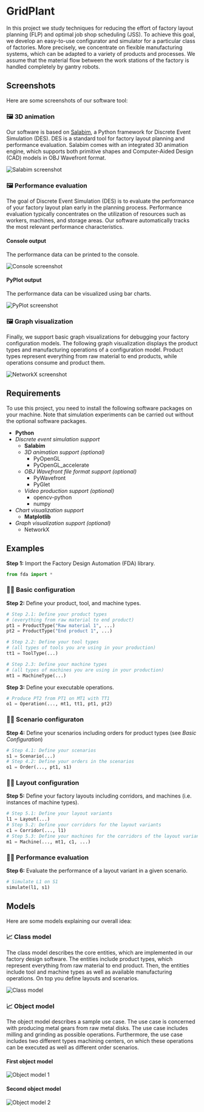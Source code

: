# GridPlant

In this project we study techniques for reducing the effort of factory layout planning (FLP) and optimal job shop scheduling (JSS).
To achieve this goal, we develop an easy-to-use configurator and simulator for a particular class of factories.
More precisely, we concentrate on flexible manufacturing systems, which can be adapted to a variety of products and processes.
We assume that the material flow between the work stations of the factory is handled completely by gantry robots.

## Screenshots

Here are some screenshots of our software tool:

### 🖼️ 3D animation

Our software is based on [Salabim](https://www.salabim.org/), a Python framework for Discrete Event Simulation (DES).
DES is a standard tool for factory layout planning and performance evaluation.
Salabim comes with an integrated 3D animation engine, which supports both primitive shapes and Computer-Aided Design (CAD) models in OBJ Wavefront format.

![Salabim screenshot](./screenshots/salabim.png)

### 🖼️ Performance evaluation

The goal of Discrete Event Simulation (DES) is to evaluate the performance of your factory layout plan early in the planning process.
Performance evaluation typically concentrates on the utilization of resources such as workers, machines, and storage areas.
Our software automatically tracks the most relevant performance characteristics.

#### Console output

The performance data can be printed to the console.

![Console screenshot](./screenshots/console.png)

#### PyPlot output

The performance data can be visualized using bar charts.

![PyPlot screenshot](./screenshots/pyplot.png)

### 🖼️ Graph visualization

Finally, we support basic graph visualizations for debugging your factory configuration models.
The following graph visualization displays the product types and manufacturing operations of a configuration model.
Product types represent everything from raw material to end products, while operations consume and product them.

![NetworkX screenshot](./screenshots/networkx.png)

## Requirements

To use this project, you need to install the following software packages on your machine.
Note that simulation experiments can be carried out without the optional software packages.

* **Python**
* *Discrete event simulation support*
  * **Salabim**
  * *3D animation support (optional)*
    * PyOpenGL
    * PyOpenGL_accelerate
  * *OBJ Wavefront file format support (optional)*
    * PyWavefront
    * PyGlet
  * *Video production support (optional)*
    * opencv-python
    * numpy
* *Chart visualization support*
  * **Matplotlib**
* *Graph visualization support (optional)*
  * NetworkX

## Examples

**Step 1:** Import the Factory Design Automation (FDA) library.

```python
from fda import *
```

### 👨‍💻 Basic configuration

**Step 2:** Define your product, tool, and machine types.

```python
# Step 2.1: Define your product types
# (everything from raw material to end product)
pt1 = ProductType("Raw material 1", ...)
pt2 = ProductType("End product 1", ...)

# Step 2.2: Define your tool types
# (all types of tools you are using in your production)
tt1 = ToolType(...)

# Step 2.3: Define your machine types
# (all types of machines you are using in your production)
mt1 = MachineType(...)
```

**Step 3:** Define your executable operations.

```python
# Produce PT2 from PT1 on MT1 with TT1
o1 = Operation(..., mt1, tt1, pt1, pt2)
```

### 👨‍💻 Scenario configuraton

**Step 4:** Define your scenarios including orders for product types (see *Basic Configuration*)

```python
# Step 4.1: Define your scenarios
s1 = Scenario(...)
# Step 4.2: Define your orders in the scenarios
o1 = Order(..., pt1, s1)
```

### 👨‍💻 Layout configuration

**Step 5:** Define your factory layouts including corridors, and machines (i.e. instances of machine types).

```python
# Step 5.1: Define your layout variants
l1 = Layout(...)
# Step 5.2: Define your corridors for the layout variants
c1 = Corridor(..., l1)
# Step 5.3: Define your machines for the corridors of the layout variants
m1 = Machine(..., mt1, c1, ...)
```

### 👨‍💻 Performance evaluation

**Step 6:** Evaluate the performance of a layout variant in a given scenario.

```python
# Simulate L1 on S1
simulate(l1, s1)
```

## Models

Here are some models explaining our overall idea:

### 📈 Class model

The class model describes the core entities, which are implemented in our factory design software.
The entities include product types, which represent everything from raw material to end product.
Then, the entities include tool and machine types as well as available manufacturing operations.
On top you define layouts and scenarios.

![Class model](./models/class-model.png)

### 📈 Object model

The object model describes a sample use case.
The use case is concerned with producing metal gears from raw metal disks.
The use case includes milling and grinding as possible operations.
Furthermore, the use case includes two different types machining centers, on which these operations can be executed as well as different order scenarios.

#### First object model

![Object model 1](./models/object-model-1.png)

#### Second object model

![Object model 2](./models/object-model-2.png)
